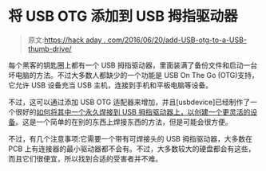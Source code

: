 # 将 USB OTG 添加到 USB 拇指驱动器

> 原文:[https://hack aday . com/2016/06/20/add-USB-otg-to-a-USB-thumb-drive/](https://hackaday.com/2016/06/20/add-usb-otg-to-a-usb-thumb-drive/)

每个黑客的钥匙圈上都有一个 USB 拇指驱动器，里面装满了备份文件和启动一台坏电脑的方法。不过大多数人都缺少的一个功能是 USB On The Go (OTG)支持，它允许 USB 设备充当 USB 主机，连接到手机和平板电脑等设备。

不过，这可以通过添加 USB OTG 适配器来增加，并且[usbdevice]已经制作了一个很好的[如何将其中一个永久焊接到 USB 拇指驱动器上，以创建一个更灵活的设备](http://www.instructables.com/id/Turn-Your-USB-Drive-Into-OTG-USB-Drive/?amp_page=true)。这是一个简单的在别的东西上焊接东西的方法，但是可能会很方便。

不过，有几个注意事项:它需要一个带有可焊接头的 USB 拇指驱动器，大多数在 PCB 上有连接器的最小驱动器都不会有。不过，大多数较大的硬盘都会有这些，而且它们很便宜，所以找到合适的受害者并不难。